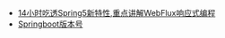 * [14小时吃透Spring5新特性,重点讲解WebFlux响应式编程](14小时吃透Spring5新特性,重点讲解WebFlux响应式编程.md)
* [Springboot版本号](Springboot版本号.md)



































